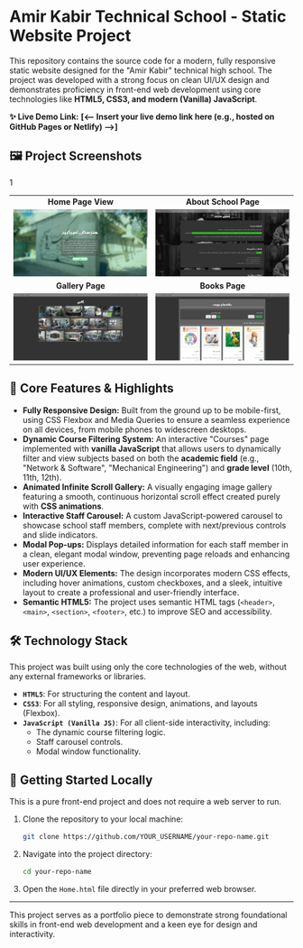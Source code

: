 # Amir Kabir Technical School - Static Website Project

This repository contains the source code for a modern, fully responsive static website designed for the "Amir Kabir" technical high school. The project was developed with a strong focus on clean UI/UX design and demonstrates proficiency in front-end web development using core technologies like **HTML5, CSS3, and modern (Vanilla) JavaScript**.

**✨ Live Demo Link:**
**[<-- Insert your live demo link here (e.g., hosted on GitHub Pages or Netlify) -->]**

## 🖼️ Project Screenshots

<table align="center">
  <tr>
    <td align="center"><strong>Home Page View</strong></td>
    <td align="center"><strong>About School Page</strong></td>
  </tr>1
  <tr>
    <td><img src="assets/Screen_1.jpg" alt="Screenshot of the website's home page" width="400"></td>
    <td><img src="assets/Screen_2.jpg" alt="Screenshot of the dynamic course filtering system" width="400"></td>
  </tr>
  <tr>
    <td align="center"><strong>Gallery Page</strong></td>
    <td align="center"><strong>Books Page</strong></td>
  </tr>
  <tr>
    <td><img src="assets/Screen_3.jpg" alt="Screenshot of the animated image gallery" width="400"></td>
    <td><img src="assets/Screen_4.jpg" alt="Screenshot of the website's mobile-responsive layout" width="400"></td>
  </tr>
</table>

## 🚀 Core Features & Highlights

-   **Fully Responsive Design:** Built from the ground up to be mobile-first, using CSS Flexbox and Media Queries to ensure a seamless experience on all devices, from mobile phones to widescreen desktops.
-   **Dynamic Course Filtering System:** An interactive "Courses" page implemented with **vanilla JavaScript** that allows users to dynamically filter and view subjects based on both the **academic field** (e.g., "Network & Software", "Mechanical Engineering") and **grade level** (10th, 11th, 12th).
-   **Animated Infinite Scroll Gallery:** A visually engaging image gallery featuring a smooth, continuous horizontal scroll effect created purely with **CSS animations**.
-   **Interactive Staff Carousel:** A custom JavaScript-powered carousel to showcase school staff members, complete with next/previous controls and slide indicators.
-   **Modal Pop-ups:** Displays detailed information for each staff member in a clean, elegant modal window, preventing page reloads and enhancing user experience.
-   **Modern UI/UX Elements:** The design incorporates modern CSS effects, including hover animations, custom checkboxes, and a sleek, intuitive layout to create a professional and user-friendly interface.
-   **Semantic HTML5:** The project uses semantic HTML tags (`<header>`, `<main>`, `<section>`, `<footer>`, etc.) to improve SEO and accessibility.

## 🛠️ Technology Stack

This project was built using only the core technologies of the web, without any external frameworks or libraries.

-   **`HTML5`**: For structuring the content and layout.
-   **`CSS3`**: For all styling, responsive design, animations, and layouts (Flexbox).
-   **`JavaScript (Vanilla JS)`**: For all client-side interactivity, including:
    -   The dynamic course filtering logic.
    -   Staff carousel controls.
    -   Modal window functionality.

## 🏁 Getting Started Locally

This is a pure front-end project and does not require a web server to run.

1.  Clone the repository to your local machine:
    ```bash
    git clone https://github.com/YOUR_USERNAME/your-repo-name.git
    ```
2.  Navigate into the project directory:
    ```bash
    cd your-repo-name
    ```
3.  Open the `Home.html` file directly in your preferred web browser.

---
This project serves as a portfolio piece to demonstrate strong foundational skills in front-end web development and a keen eye for design and interactivity.
